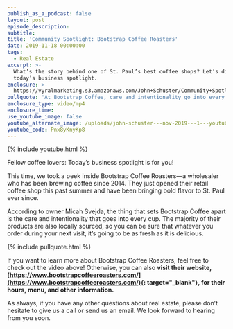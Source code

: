 ```yaml
---
publish_as_a_podcast: false
layout: post
episode_description:
subtitle:
title: 'Community Spotlight: Bootstrap Coffee Roasters'
date: 2019-11-18 00:00:00
tags:
  - Real Estate
excerpt: >-
  What’s the story behind one of St. Paul’s best coffee shops? Let’s discuss in
  today’s business spotlight.
enclosure: >-
  https://vyralmarketing.s3.amazonaws.com/John+Schuster/Community+Spotlight-+Bootstrap+Coffee+Roasters.mp4
pullquote: 'At Bootstrap Coffee, care and intentionality go into every cup.'
enclosure_type: video/mp4
enclosure_time:
use_youtube_image: false
youtube_alternate_image: /uploads/john-schuster---nov-2019---1---youtube.jpg
youtube_code: Pnx8yKnyKp8
---
```


{% include youtube.html %}

Fellow coffee lovers: Today’s business spotlight is for you\!&nbsp;

This time, we took a peek inside Bootstrap Coffee Roasters—a wholesaler who has been brewing coffee since 2014. They just opened their retail coffee shop this past summer and have been bringing bold flavor to St. Paul ever since.

According to owner Micah Svejda, the thing that sets Bootstrap Coffee apart is the care and intentionality that goes into every cup. The majority of their products are also locally sourced, so you can be sure that whatever you order during your next visit, it’s going to be as fresh as it is delicious.

{% include pullquote.html %}

If you want to learn more about Bootstrap Coffee Roasters, feel free to check out the video above\! Otherwise, you can also **visit their website, [https://www.bootstrapcoffeeroasters.com/](https://www.bootstrapcoffeeroasters.com/){: target="_blank"}, for their hours, menu, and other information.**

As always, if you have any other questions about real estate, please don’t hesitate to give us a call or send us an email. We look forward to hearing from you soon.
